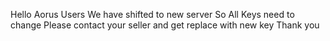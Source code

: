 Hello Aorus Users
We have shifted to new server
So All Keys need to change 
Please contact your seller and get replace with new key
Thank you




